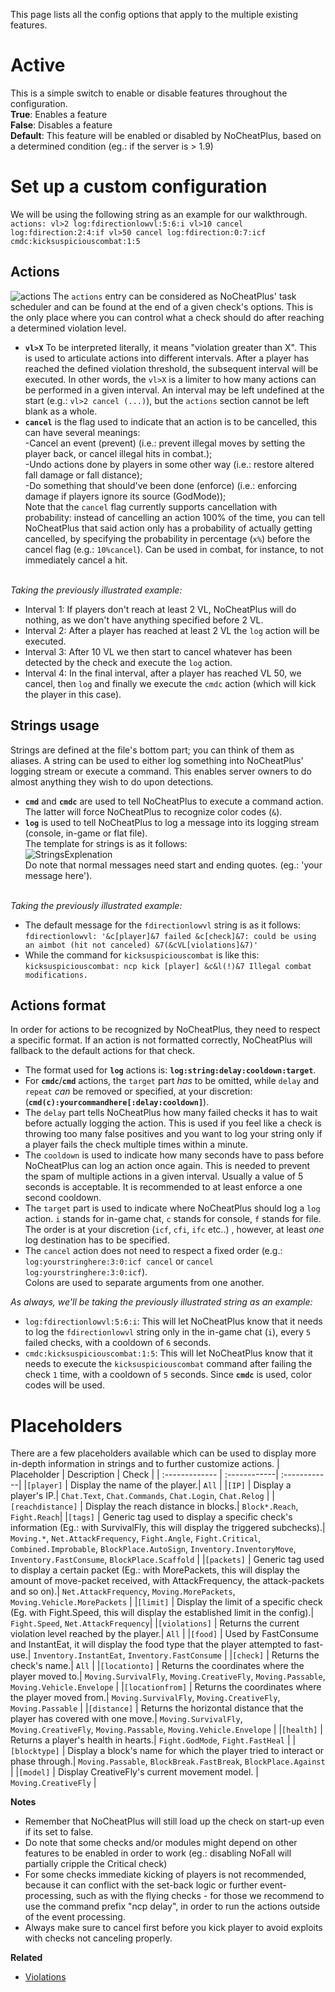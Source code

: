 This page lists all the config options that apply to the multiple existing features.  

# Active
This is a simple switch to enable or disable features throughout the configuration.  
**True**: Enables a feature  
**False**: Disables a feature 
<br>**Default**: This feature will be enabled or disabled by NoCheatPlus, based on a determined condition (eg.: if the server is > 1.9)</br>
 

# Set up a custom configuration
We will be using the following string as an example for our walkthrough.
<br>`actions: vl>2 log:fdirectionlowvl:5:6:i vl>10 cancel log:fdirection:2:4:if vl>50 cancel log:fdirection:0:7:icf cmdc:kicksuspiciouscombat:1:5`</br>

## Actions
![actions](https://github.com/Updated-NoCheatPlus/Docs/blob/master/Resources/actions.png)
The `actions` entry can be considered as NoCheatPlus' task scheduler and can be found at the end of a given check's options. This is the only place where you can control what a check should do after reaching a determined violation level.
* **`vl>X`** To be interpreted literally, it means "violation greater than X". This is used to articulate actions into different intervals. After a player has reached the defined violation threshold, the subsequent interval will be executed. In other words, the `vl>X` is a limiter to how many actions can be performed in a given interval.
An interval may be left undefined at the start (e.g.: `vl>2 cancel (...)`), but the `actions` section cannot be left blank as a whole.
* **`cancel`** is the flag used to indicate that an action is to be cancelled, this can have several meanings: 
<br>-Cancel an event (prevent) (i.e.: prevent illegal moves by setting the player back, or cancel illegal hits in combat.);
<br>-Undo actions done by players in some other way (i.e.: restore altered fall damage or fall distance);
<br>-Do something that should've been done (enforce) (i.e.: enforcing damage if players ignore its source (GodMode));
<br>Note that the `cancel` flag currently supports cancellation with probability: instead of cancelling an action 100% of the time, you can tell NoCheatPlus that said action only has a probability of actually getting cancelled, by specifying the probability in percentage (`x%`) before the cancel flag (e.g.: `10%cancel`). Can be used in combat, for instance, to not immediately cancel a hit.

<br>_Taking the previously illustrated example:_</br>
* Interval 1: If players don't reach at least 2 VL, NoCheatPlus will do nothing, as we don't have anything specified before 2 VL. 
* Interval 2: After a player has reached at least 2 VL the `log` action will be executed.
* Interval 3: After 10 VL we then start to cancel whatever has been detected by the check and execute the `log` action.
* Interval 4: In the final interval, after a player has reached VL 50, we cancel, then `log` and finally we execute the `cmdc` action (which will kick the player in this case).

## Strings usage
Strings are defined at the file's bottom part; you can think of them as aliases.
A string can be used to either log something into NoCheatPlus' logging stream or execute a command. This enables server owners to do almost anything they wish to do upon detections.
* **`cmd`** and **`cmdc`** are used to tell NoCheatPlus to execute a command action. The latter will force NoCheatPlus to recognize color codes (`&`).
* **`log`** is used to tell NoCheatPlus to log a message into its logging stream (console, in-game or flat file).
<br>The template for strings is as it follows:</br> 
![StringsExplenation](https://github.com/Updated-NoCheatPlus/Docs/blob/master/Resources/StringsExplenation.gif)
<br>Do note that normal messages need start and ending quotes. (eg.: 'your message here').<br>

<br>_Taking the previously illustrated example:_</br>
* The default message for the `fdirectionlowvl` string is as it follows:
<br>`fdirectionlowvl: '&c[player]&7 failed &c[check]&7: could be using an aimbot (hit not canceled) &7(&cVL[violations]&7)'`</br>
* While the command for `kicksuspiciouscombat` is like this:
<br>`kicksuspiciouscombat: ncp kick [player] &c&l(!)&7 Illegal combat modifications.`</br>

## Actions format
In order for actions to be recognized by NoCheatPlus, they need to respect a specific format. If an action is not formatted correctly, NoCheatPlus will fallback to the default actions for that check.
* The format used for **`log`** actions is: **`log:string:delay:cooldown:target`**.
* For **`cmdc`**/**`cmd`** actions, the `target` part _has_ to be omitted, while `delay` and `repeat` _can_ be removed or specified, at your discretion: (**`cmd(c):yourcommandhere[:delay:cooldown]`**).
* The `delay` part tells NoCheatPlus how many failed checks it has to wait before actually logging the action. This is used if you feel like a check is throwing too many false positives and you want to log your string only if a player fails the check multiple times within a minute. 
* The `cooldown` is used to indicate how many seconds have to pass before NoCheatPlus can log an action once again. This is needed to prevent the spam of multiple actions in a given interval. Usually a value of 5 seconds is acceptable. It is recommended to at least enforce a one second cooldown.
* The `target` part is used to indicate where NoCheatPlus should log a `log` action. `i` stands for in-game chat, `c` stands for console, `f` stands for file. The order is at your discretion (`icf`, `cfi`, `ifc` etc..) , however, at least _one_ log destination has to be specified.
* The `cancel` action does not need to respect a fixed order (e.g.: `log:yourstringhere:3:0:icf cancel` or `cancel log:yourstringhere:3:0:icf`).
<br>Colons are used to separate arguments from one another.</br>

_As always, we'll be taking the previously illustrated string as an example:_
* `log:fdirectionlowvl:5:6:i`: This will let NoCheatPlus know that it needs to log the `fdirectionlowvl` string only in the in-game chat (`i`), every `5` failed checks, with a cooldown of `6` seconds.
* `cmdc:kicksuspiciouscombat:1:5`: This will let NoCheatPlus know that it needs to execute the `kicksuspiciouscombat` command after failing the check `1` time, with a cooldown of `5` seconds. Since **`cmdc`** is used, color codes will be used.


# Placeholders
There are a few placeholders available which can be used to display more in-depth information in strings and to further customize actions.
| Placeholder    | Description  | Check |
| :------------- | :------------| :------------|
|`[player]` | Display the name of the player.| `All` |
|`[IP]` | Display a player's IP.| `Chat.Text`, `Chat.Commands`, `Chat.Login`, `Chat.Relog` |
|`[reachdistance]` | Display the reach distance in blocks.| `Block*.Reach`, `Fight.Reach`|
|`[tags]` | Generic tag used to display a specific check's information (Eg.: with SurvivalFly, this will display the triggered subchecks).| `Moving.*`, `Net.AttackFrequency`, `Fight.Angle`, `Fight.Critical`, `Combined.Improbable`, `BlockPlace.AutoSign`, `Inventory.InventoryMove`, `Inventory.FastConsume`, `BlockPlace.Scaffold` |
|`[packets]` | Generic tag used to display a certain packet (Eg.: with MorePackets, this will display the amount of move-packet received, with AttackFrequency, the attack-packets and so on).| `Net.AttackFrequency`, `Moving.MorePackets`, `Moving.Vehicle.MorePackets` | 
|`[limit]` | Display the limit of a specific check (Eg. with Fight.Speed, this will display the established limit in the config).| `Fight.Speed`, `Net.AttackFrequency`|
|`[violations]` | Returns the current violation level reached by the player.| `All` |
|`[food]` | Used by FastConsume and InstantEat, it will display the food type that the player attempted to fast-use.| `Inventory.InstantEat`, `Inventory.FastConsume` |
|`[check]` | Returns the check's name.| `All` |
|`[locationto]` | Returns the coordinates where the player moved to.| `Moving.SurvivalFly`, `Moving.CreativeFly`, `Moving.Passable`, `Moving.Vehicle.Envelope` |
|`[locationfrom]` | Returns the coordinates where the player moved from.| `Moving.SurvivalFly`, `Moving.CreativeFly`, `Moving.Passable` |
|`[distance]` | Returns the horizontal distance that the player has covered with one move.| `Moving.SurvivalFly`, `Moving.CreativeFly`, `Moving.Passable`, `Moving.Vehicle.Envelope` |
|`[health]` | Returns a player's health in hearts.| `Fight.GodMode`, `Fight.FastHeal` |
|`[blocktype]` | Display a block's name for which the player tried to interact or phase through.| `Moving.Passable`, `BlockBreak.FastBreak`, `BlockPlace.Against` |
|`[model]` | Display CreativeFly's current movement model. | `Moving.CreativeFly` |


**Notes**
* Remember that NoCheatPlus will still load up the check on start-up even if its set to false.  
* Do note that some checks and/or modules might depend on other features to be enabled in order to work (eg.: disabling NoFall will partially cripple the Critical check)
* For some checks immediate kicking of players is not recommended, because it can conflict with the set-back logic or further event-processing, such as with the flying checks - for those we recommend to use the command prefix "ncp delay", in order to run the actions outside of the event processing.
* Always make sure to cancel first before you kick player to avoid exploits with checks not canceling properly.

**Related**
* [Violations](https://github.com/Updated-NoCheatPlus/Docs/blob/master/Others/Backgrounds.md#violations)
